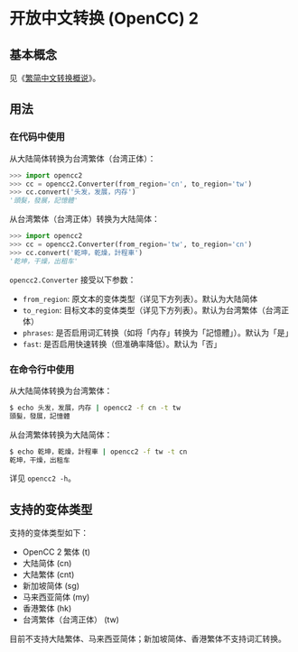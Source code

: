 # 开放中文转换 (OpenCC) 2

## 基本概念

见《[繁简中文转换概说](https://zhuanlan.zhihu.com/p/104314323)》。

## 用法

### 在代码中使用

从大陆简体转换为台湾繁体（台湾正体）：

```python
>>> import opencc2
>>> cc = opencc2.Converter(from_region='cn', to_region='tw')
>>> cc.convert('头发，发展，内存')
'頭髮，發展，記憶體'
```

从台湾繁体（台湾正体）转换为大陆简体：

```python
>>> import opencc2
>>> cc = opencc2.Converter(from_region='tw', to_region='cn')
>>> cc.convert('乾坤，乾燥，計程車')
'乾坤，干燥，出租车'
```

`opencc2.Converter` 接受以下参数：

* `from_region`: 原文本的变体类型（详见下方列表）。默认为大陆简体
* `to_region`: 目标文本的变体类型（详见下方列表）。默认为台湾繁体（台湾正体）
* `phrases`: 是否启用词汇转换（如将「<span lang="zh-CN">内存</span>」转换为「<span lang="zh-TW">記憶體</span>」）。默认为「是」
* `fast`: 是否启用快速转换（但准确率降低）。默认为「否」

### 在命令行中使用

从大陆简体转换为台湾繁体：

```sh
$ echo 头发，发展，内存 | opencc2 -f cn -t tw
頭髮，發展，記憶體
```

从台湾繁体转换为大陆简体：

```sh
$ echo 乾坤，乾燥，計程車 | opencc2 -f tw -t cn
乾坤，干燥，出租车
```

详见 `opencc2 -h`。

## 支持的变体类型

支持的变体类型如下：

* OpenCC 2 繁体 (t)
* 大陆简体 (cn)
* 大陆繁体 (cnt)
* 新加坡简体 (sg)
* 马来西亚简体 (my)
* 香港繁体 (hk)
* 台湾繁体（台湾正体） (tw)

目前不支持大陆繁体、马来西亚简体；新加坡简体、香港繁体不支持词汇转换。
